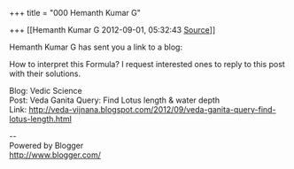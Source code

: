 +++
title = "000 Hemanth Kumar G"

+++
[[Hemanth Kumar G	2012-09-01, 05:32:43 [Source](https://groups.google.com/g/bvparishat/c/RfQ6ND8xR4Y)]]



Hemanth Kumar G has sent you a link to a blog:  
  
How to interpret this Formula? I request interested ones to reply to this post with their solutions.  
  
Blog: Vedic Science  
Post: Veda Ganita Query: Find Lotus length & water depth  
Link: <http://veda-vijnana.blogspot.com/2012/09/veda-ganita-query-find-lotus-length.html>  
  
--  
Powered by Blogger  
<http://www.blogger.com/>  

